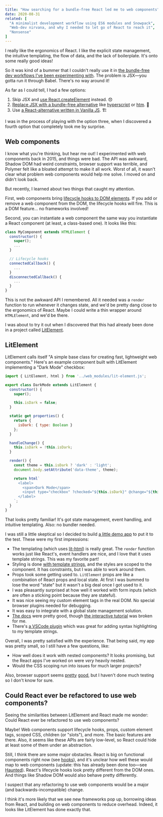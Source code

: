 ```yaml
---
title: "How searching for a bundle-free React led me to web components"
date: 2020-08-31
related: [
  "A minimalist development workflow using ES6 modules and Snowpack",
  "Web-dev nirvana, and why I needed to let go of React to reach it",
  "Nonsense"
]
---
```


I really like the ergonomics of React. I like the explicit state management, the intuitive templating, the flow of data, and the lack of boilerplate. It's onto some really good ideas!

So it was kind of a bummer that I couldn't really use it in [the bundle-free dev workflows I've been experimenting with]({{site.url}}/2020/08/28/a-minimalist-development-workflow-using-es6-modules-and-snowpack/). The problem is JSX—you gotta run it through Babel. There's no way around it!

As far as I could tell, I had a few options:

1. Skip JSX and [use React.createElement](https://reactjs.org/docs/react-without-jsx.html) instead. 😞
2. [Replace JSX with a bundle-free alternative](https://formidable.com/blog/2019/no-build-step/) like [hyperscript](https://github.com/mlmorg/react-hyperscript) or [htm](https://github.com/developit/htm). 🤔
3. Use [a React-alternative written in Vanilla JS]({{site.url}}/2019/09/11/web-dev-nirvana-and-why-I-needed-to-let-go-of-reactjs-to-reach-it/). 🏗

I was in the process of playing with the option three, when I discovered a fourth option that completely took me by surprise.

## Web components

I know what you're thinking, but hear me out! I experimented with web components back in 2015, and things were bad. The API was awkward, Shadow DOM had weird constraints, browser support was terrible, and Polymer felt like a bloated attempt to make it all work. Worst of all, it wasn't clear what problem web components would help me solve. I moved on and didn't look back.

But recently, I learned about two things that caught my attention.

First, web components bring [lifecycle hooks to DOM elements](https://developer.mozilla.org/en-US/docs/Web/Web_Components/Using_custom_elements#Using_the_lifecycle_callbacks). If you add or remove a web component from the DOM, the lifecycle hooks will fire. This is a DOM feature... no frameworks involved!

Second, you can instantiate a web component the same way you instantiate a React component (at least, a class-based one). It looks like this:

```js
class MyComponent extends HTMLElement {
  constructor() {
    super();
    ...
  }

  // Lifecycle hooks
  connectedCallback() {
    ...
  }
  disconnectedCallback() {
    ...
  }
}
```

This is not the awkward API I remembered. All it needed was a `render` function to run whenever it changes state, and we'd be pretty dang close to the ergonomics of React. Maybe I could write a thin wrapper around `HTMLElement`, and we'd be there.

I was about to try it out when I discovered that this had already been done in a project called [LitElement](https://github.com/polymer/lit-element).

## LitElement

LitElement calls itself "A simple base class for creating fast, lightweight web components." Here's an example component built with LitElement implementing a "Dark Mode" checkbox:

```js
import { LitElement, html } from '../web_modules/lit-element.js';

export class DarkMode extends LitElement {
  constructor() {
    super();

    this.isDark = false;
  }

  static get properties() {
    return {
      isDark: { type: Boolean }
    };
  }

  handleChange() {
    this.isDark = !this.isDark;
  }

  render() {
    const theme = this.isDark ? 'dark' : 'light';
    document.body.setAttribute('data-theme', theme);

    return html`
      <label>
        <span>Dark Mode</span>
        <input type="checkbox" ?checked="${this.isDark}" @change="${this.handleChange}" />
      </label>
    `;
  }
}
```

That looks pretty familiar! It's got state management, event handling, and intuitive templating. Also: no bundler needed.

I was still a little skeptical so I decided to build [a little demo app](https://github.com/bryanbraun/lit-element-demo) to put it to the test. These were my first impressions:

* The templating (which uses [lit-html](https://github.com/Polymer/lit-html)) is really great. The `render` function works just like React's, event handlers are nice, and I love that it uses template strings. This was my favorite part!
* Styling is done [with template strings](https://lit-element.polymer-project.org/guide/styles#add-styles), and the styles are scoped to the component. It has constraints, but I was able to work around them.
* Props took some getting used to. `LitElement` props are like a combination of React props and local state. At first I was bummed to lose the word "state" but it wasn't a big deal once I got used to it.
* I was pleasantly surprised at how well it worked with form inputs (which are often a sticking point because they are stateful).
* It was nice seeing my custom element tags in the real DOM. No special browser plugins needed for debugging.
* It was easy to integrate with a global state management solution.
* [The docs](https://lit-element.polymer-project.org/guide) were pretty good, though [the interactive tutorial](https://lit-element.polymer-project.org/try) was broken for me.
* There's [a VSCode plugin](https://marketplace.visualstudio.com/items?itemName=bierner.lit-html) which was great for adding syntax highlighting to my template strings.

Overall, I was pretty satisfied with the experience. That being said, my app was pretty small, so I still have a few questions, like:

* How well does it work with nested components? It looks promising, but the React apps I've worked on were _very_ heavily nested.
* Would the CSS scoping run into issues for much larger projects?

Also, browser support seems [pretty](https://caniuse.com/#feat=custom-elementsv1) [good](https://caniuse.com/#feat=shadowdomv1), but I haven't done much testing so I don't know for sure.

## Could React ever be refactored to use web components?

Seeing the similarities between LitElement and React made me wonder: Could React ever be refactored to use web components?

Maybe! Web components support lifecycle hooks, props, custom element tags, scoped CSS, children (or "slots"), and more. The basic features are there. Also, it seems like these APIs are fairly low-level, so React could hide at least some of them under an abstraction.

Still, I think there are some major obstacles. React is big on functional components right now (see [hooks](https://reactjs.org/docs/hooks-intro.html)), and it's unclear how well these would map to web components (update: this has already been done too—see [Haunted](https://github.com/matthewp/haunted)). React's lifecycle hooks look pretty different from the DOM ones. And things like Shadow DOM would also behave pretty differently.

I suspect that any refactoring to use web components would be a major (and backwards-incompatible) change.

I think it's more likely that we see new frameworks pop up, borrowing ideas from React, and building on web components to reduce overhead. Indeed, it looks like LitElement has done exactly that.
